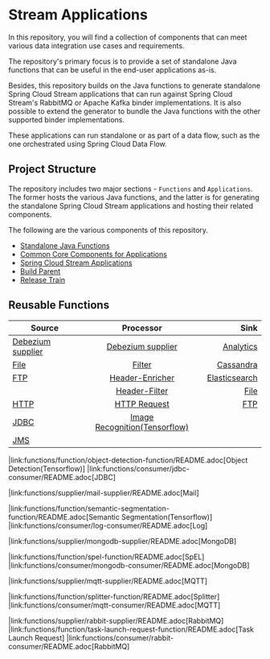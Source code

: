 # Stream Applications

In this repository, you will find a collection of components that can meet various data integration use cases and requirements.

The repository's primary focus is to provide a set of standalone Java functions that can be useful in the end-user applications as-is.

Besides, this repository builds on the Java functions to generate standalone Spring Cloud Stream applications that can run against Spring Cloud Stream's RabbitMQ or Apache Kafka binder implementations.
It is also possible to extend the generator to bundle the Java functions with the other supported binder implementations.

These applications can run standalone or as part of a data flow, such as the one orchestrated using Spring Cloud Data Flow.

## Project Structure

The repository includes two major sections - `Functions` and `Applications`.
The former hosts the various Java functions, and the latter is for generating the standalone Spring Cloud Stream applications and hosting their related components.

The following are the various components of this repository.

- [Standalone Java Functions](https://github.com/spring-cloud/stream-applications/tree/master/functions)
- [Common Core Components for Applications](https://github.com/spring-cloud/stream-applications/tree/master/applications/stream-applications-core)
- [Spring Cloud Stream Applications](https://github.com/spring-cloud/stream-applications/tree/master/applications)
- [Build Parent](https://github.com/spring-cloud/stream-applications/tree/master/stream-applications-build)
- [Release Train](https://github.com/spring-cloud/stream-applications/tree/master/stream-applications-release-train)

## Reusable Functions


| Source                                                                    | Processor                                                                  | Sink                                                |
| ------------------------------------------------------------------------- |:--------------------------------------------------------------------------:| ---------------------------------------------------:|
| [Debezium supplier](functions/supplier/debezium-supplier/README.adoc)| [Debezium supplier](functions/supplier/debezium-supplier/README.adoc) | [Analytics](functions/consumer/analytics-consumer/README.adoc)| 
| [File](functions/supplier/file-supplier/README.adoc)| [Filter](functions/function/filter-function/README.adoc) | [Cassandra](functions/consumer/cassandra-consumer/README.adoc)|
| [FTP](functions/supplier/ftp-supplier/README.adoc) | [Header-Enricher](functions/function/header-enricher-function/README.adoc) | [Elasticsearch](functions/consumer/elasticsearch-consumer/README.adoc)|
|    |[Header-Filter](functions/function/header-filter-function/README.adoc)|[File](functions/consumer/file-consumer/README.adoc)|
|[HTTP](functions/supplier/http-supplier/README.adoc) | [HTTP Request](functions/function/http-request-function/README.adoc) | [FTP](functions/consumer/ftp-consumer/README.adoc)|
|[JDBC](functions/supplier/jdbc-supplier/README.adoc) | [Image Recognition(Tensorflow)](functions/function/image-recognition-function/README.adoc)|   |
|[JMS](functions/supplier/jms-supplier/README.adoc) |   |   |





|link:functions/function/object-detection-function/README.adoc[Object Detection(Tensorflow)]
|link:functions/consumer/jdbc-consumer/README.adoc[JDBC]

|link:functions/supplier/mail-supplier/README.adoc[Mail]

|link:functions/function/semantic-segmentation-function/README.adoc[Semantic Segmentation(Tensorflow)]
|link:functions/consumer/log-consumer/README.adoc[Log]

|link:functions/supplier/mongodb-supplier/README.adoc[MongoDB]

|link:functions/function/spel-function/README.adoc[SpEL]
|link:functions/consumer/mongodb-consumer/README.adoc[MongoDB]

|link:functions/supplier/mqtt-supplier/README.adoc[MQTT]

|link:functions/function/splitter-function/README.adoc[Splitter]
|link:functions/consumer/mqtt-consumer/README.adoc[MQTT]

|link:functions/supplier/rabbit-supplier/README.adoc[RabbitMQ]
|link:functions/function/task-launch-request-function/README.adoc[Task Launch Request]
|link:functions/consumer/rabbit-consumer/README.adoc[RabbitMQ]
